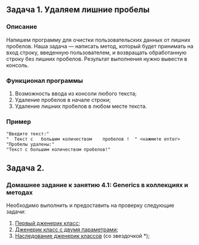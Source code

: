 ## Задача 1. Удаляем лишние пробелы

### Описание
Напишем программу для очистки пользовательских данных от лишних пробелов.
Наша задача — написать метод, который будет принимать на вход строку, введенную пользователем, и возвращать обработанную строку без лишних пробелов.
Результат выполнения нужно вывести в консоль.

### Функционал программы
1. Возможность ввода из консоли любого текста;
2. Удаление пробелов в начале строки;
3. Удаление лишних пробелов в любом месте текста.

### Пример
```
"Введите текст:"
"  Текст с   большим количеством    пробелов !  " <нажмите enter>
"Пробелы удалены:"
"Текст с большим количеством пробелов!"
```


## Задача 2.

### Домашнее задание к занятию 4.1: Generics в коллекциях и методах

Необходимо выполнить и предоставить на проверку следующие задачи:

1. [Первый дженерик класс](tasks/task2/task21/README.md);
2. [Дженерик класс с двумя параметрами](tasks/task2/task22/README.md);
3. [Наследование дженерик классов](tasks/task2/task23/README.md) (со звездочкой *);

